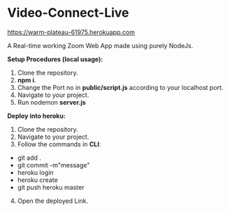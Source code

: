 # Video-Connect-Live
https://warm-plateau-61975.herokuapp.com

A Real-time working Zoom Web App made using purely NodeJs.

**Setup Procedures (local usage):**
  1. Clone the repository.
  2. **npm i**.
  3. Change the Port no in **public/script.js** according to your localhost port.
  4. Navigate to your project.
  5. Run nodemon **server.js**
  
  
  
  
**Deploy into heroku:**
  1. Clone the repository.
  2. Navigate to your project.
  3. Follow the commands in **CLI**:
- git add .
- git commit -m"message"
- heroku login
- heroku create
- git push heroku master
      
4. Open the deployed Link. 
